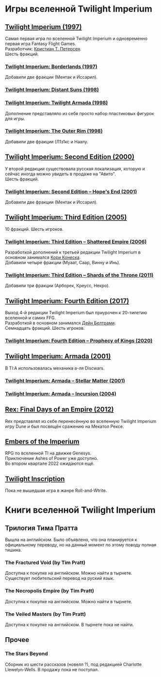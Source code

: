 # Игры вселенной Twilight Imperium
## [Twilight Imperium (1997)](https://boardgamegeek.com/boardgame/24/twilight-imperium)
Самая первая игра по вселенной Twilight Imperium и одновременно первая игра Fantasy Flight Games.  
Разработчик: [Кристиан Т. Петерсен](https://boardgamegeek.com/boardgamedesigner/21/christian-t-petersen).  
Шесть фракций.

### [Twilight Imperium: Borderlands (1997)](https://boardgamegeek.com/boardgameexpansion/6190/twilight-imperium-borderlands)
Добавили две фракции (Ментак и Иссарил).
### [Twilight Imperium: Distant Suns (1998)](https://boardgamegeek.com/boardgameexpansion/6181/twilight-imperium-distant-suns)
### [Twilight Imperium: Twilight Armada (1998)](https://boardgamegeek.com/boardgameaccessory/6189/twilight-imperium-twilight-armada)
Дополнение представляло из себя просто набор пластиковых фигурок для игры.
### [Twilight Imperium: The Outer Rim (1998)](https://boardgamegeek.com/boardgameexpansion/6188/twilight-imperium-outer-rim)
Добавили две фракции (Л1з1кс и Наалу.
## [Twilight Imperium: Second Edition (2000)](https://boardgamegeek.com/boardgame/26055/twilight-imperium-second-edition)
У второй редакции существовала русская локализация, которую и сейчас иногда можно увидеть в продаже на "Авито".  
Шесть фракций.
### [Twilight Imperium: Second Edition – Hope's End (2001)](https://boardgamegeek.com/boardgameexpansion/4338/twilight-imperium-second-edition-hopes-end)
Добавили две фракции (Ментак и Иссарил).
## [Twilight Imperium: Third Edition (2005)](https://boardgamegeek.com/boardgame/12493/twilight-imperium-third-edition)
10 фракций. Шесть игроков.
### [Twilight Imperium: Third Edition – Shattered Empire (2006)](https://boardgamegeek.com/boardgameexpansion/22821/twilight-imperium-third-edition-shattered-empire)
Разработкой дополнений к третьей редакции Twilight Imperium в основном занимался [Кори Конеска](https://boardgamegeek.com/boardgamedesigner/6651/corey-konieczka).  
Добавили четыре фракции (Муаат, Саар, Винну и Инь).
### [Twilight Imperium: Third Edition – Shards of the Throne (2011)](https://boardgamegeek.com/boardgameexpansion/95802/twilight-imperium-third-edition-shards-throne)
Добавили три фракции (Арборек, Креусс, Некро).
## [Twilight Imperium: Fourth Edition (2017)](https://boardgamegeek.com/boardgame/233078/twilight-imperium-fourth-edition)
Выход 4-й редакции Twilight Imperium был приурочен к 20-тилетию вселенной и самих FFG.  
Разработкой в основном занимался [Дейн Белтрами](https://boardgamegeek.com/boardgamedesigner/96049/dane-beltrami).  
Семнадцать фракций. Шесть игроков.
### [Twilight Imperium: Fourth Edition – Prophecy of Kings (2020)](https://boardgamegeek.com/boardgameexpansion/315895/twilight-imperium-fourth-edition-prophecy-kings)
## [Twilight Imperium: Armada (2001)](https://boardgamegeek.com/boardgame/2902/twilight-imperium-armada)
В TI:A использовалась механика а-ля Discwars.
### [Twilight Imperium: Armada – Stellar Matter (2001)](https://boardgamegeek.com/boardgameexpansion/15021/twilight-imperium-armada-stellar-matter)
### [Twilight Imperium: Armada – Incursion (2004)](https://boardgamegeek.com/boardgameexpansion/15022/twilight-imperium-armada-incursion)
## [Rex: Final Days of an Empire (2012)](https://boardgamegeek.com/boardgame/104363/rex-final-days-empire)
Rex представлял из себе перенесённую во вселенную Twilight Imperium игру Dune и был посвящён сражению на Мекатол Рексе.
## [Embers of the Imperium](https://edge-studio.net/games/embers-of-the-imperium/)
RPG по вселенной TI на движке Genesys.  
Приключение Ashes of Power уже доступно.  
Во втором квартале 2022 ожидаются ещё.
## [Twilight Inscription](https://boardgamegeek.com/boardgame/361545/twilight-inscription)
Пока не вышедшая игра в жанре Roll-and-Wtrite.
# Книги вселенной Twilight Imperium
## Трилогия Тима Пратта
Вышла на английском. Было объявлено, что она планируется к официальному переводу, но на данный момент по этому поводу полная тишина.
### The Fractured Void (by Tim Pratt) 
Доступна к покупке на английском. Можно найти в тырнете. Существует любительский перевод на руский язык.
### The Necropolis Empire (by Tim Pratt)
Доступна к покупке на английском. Можно найти в тырнете.
### The Veiled Masters (by Tim Pratt)
Доступна к покупке на английском. В тырнете пока не найти.
## Прочее
### The Stars Beyond
Сборник из шести рассказов (новелл ?), под редакцией Charlotte Llewelyn-Wells. В продажу пока не поступал.
